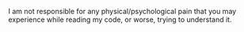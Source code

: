 I am not responsible for any physical/psychological pain that you may experience while reading my code, or worse, trying to understand it.